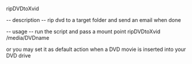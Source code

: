 ripDVDtoXvid

-- description --
rip dvd to a target folder and send an email when done

-- usage --
run the script and pass a mount point 
 ripDVDtoXvid /media/DVDname

or you may set it as default action when a DVD movie is inserted into your DVD drive
